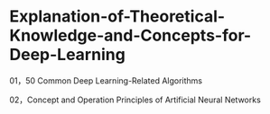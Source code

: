 # Explanation-of-Theoretical-Knowledge-and-Concepts-for-Deep-Learning

01，50 Common Deep Learning-Related Algorithms

02，Concept and Operation Principles of Artificial Neural Networks
